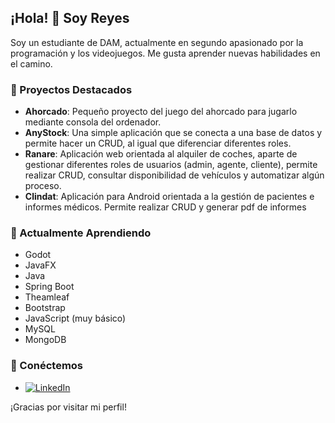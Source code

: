 ## ¡Hola! 👋 Soy Reyes

Soy un estudiante de DAM, actualmente en segundo apasionado por la programación y los videojuegos. Me gusta aprender nuevas habilidades en el camino.

### 🚀 Proyectos Destacados

- **Ahorcado**: Pequeño proyecto del juego del ahorcado para jugarlo mediante consola del ordenador.
- **AnyStock**: Una simple aplicación que se conecta a una base de datos y permite hacer un CRUD, al igual que diferenciar diferentes roles.
- **Ranare**: Aplicación web orientada al alquiler de coches, aparte de gestionar diferentes roles de usuarios (admin, agente, cliente), permite realizar CRUD, consultar disponibilidad de vehículos y automatizar algún proceso.
- **Clindat**: Aplicación para Android orientada a la gestión de pacientes e informes médicos. Permite realizar CRUD y generar pdf de informes

### 🌱 Actualmente Aprendiendo

- Godot
- JavaFX
- Java
- Spring Boot
- Theamleaf
- Bootstrap
- JavaScript (muy básico)
- MySQL
- MongoDB

### 💬 Conéctemos

- [![LinkedIn](https://img.icons8.com/?size=100&id=13930&format=png&color=000000)](https://www.linkedin.com/in/reyes-amador-jurado-1684246b/)

¡Gracias por visitar mi perfil!
